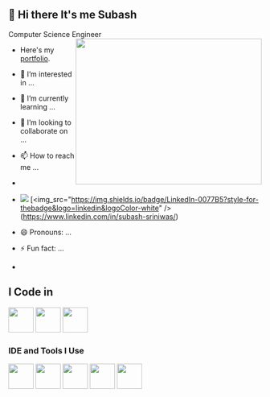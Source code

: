 
## 👋 Hi there It's me Subash

Computer Science Engineer
<img align="right" width="370" height="290" src="https://i.pinimg.com/originals/47/f0/34/47f0342cec72b800463bf003eac1257e.gif">
- Here's my [portfolio](https://subashsriniwas.github.io/portfolio/).
- 👀 I’m interested in ...
- 🌱 I’m currently learning ...
- 💞️ I’m looking to collaborate on ...
- 📫 How to reach me ...
- <br />
- [<img src="https://img.shields.io/badge/Twitter-1DA1F2?style=for-the
badge&logo=twitter&logoColor=white" />](https://twitter.com/hareesh_dev)
[<img_src="https://img.shields.io/badge/LinkedIn-0077B5?style-for-thebadge&logo=linkedin&logoColor-white" />(https://www.linkedin.com/in/subash-sriniwas/)
- 😄 Pronouns: ...
- ⚡ Fun fact: ...

- 
## I Code in 
<img height="50" width="50" src="https://img.icons8.com/color/48/000000/python.png" /> <img height="50" width="50" src="https://img.icons8.com/color/48/000000/c-programming.png" /> <img height="50" width="50" src="https://github.com/subashsriniwas/subashsriniwas/assets/132041545/3311b62c-cb62-455b-999f-7ee6556a1705" />




### IDE and Tools I Use
<img height="50" width="50" src="https://img.icons8.com/color/48/000000/visual-studio-code
2019.png"/> <img height="50" width="50"
src="https://img.icons8.com/color/48/000000/pycharm.png"/> <img height="50" width="50"
src="https://img.icons8.com/color/50/000000/git.png"/> <img height="50" width="50"
src="https://img.icons8.com/dusk/64/000000/anaconda.png"/> <img height="50"
src="https://img.icons8.com/officel/480/null/java-eclipse.png"/> <img height="50"/>
